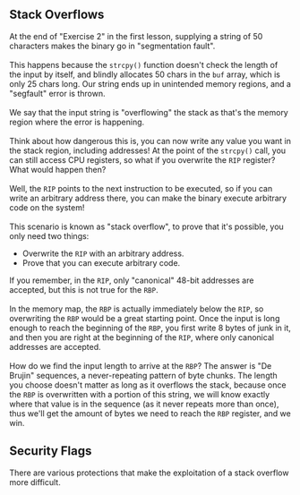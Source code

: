 ## Stack Overflows

At the end of "Exercise 2" in the first lesson, supplying a string of 50 characters makes the binary go in "segmentation fault".\
\
This happens because the `strcpy()` function doesn't check the length of the input by itself, and blindly allocates 50 chars in the `buf` array, which is only 25 chars long. Our string ends up in unintended memory regions, and a "segfault" error is thrown.\
\
We say that the input string is "overflowing" the stack as that's the memory region where the error is happening.\
\
Think about how dangerous this is, you can now write any value you want in the stack region, including addresses! At the point of the `strcpy()` call, you can still access CPU registers, so what if you overwrite the `RIP` register? What would happen then?\
\
Well, the `RIP` points to the next instruction to be executed, so if you can write an arbitrary address there, you can make the binary execute arbitrary code on the system!\
\
This scenario is known as "stack overflow", to prove that it's possible, you only need two things:
- Overwrite the `RIP` with an arbitrary address.
- Prove that you can execute arbitrary code.

If you remember, in the `RIP`, only "canonical" 48-bit addresses are accepted, but this is not true for the `RBP`.\
\
In the memory map, the `RBP` is actually immediately below the `RIP`, so overwriting the `RBP` would be a great starting point. Once the input is long enough to reach the beginning of the `RBP`, you first write 8 bytes of junk in it, and then you are right at the beginning of the `RIP`, where only canonical addresses are accepted.\
\
How do we find the input length to arrive at the `RBP`? The answer is "De Brujin" sequences, a never-repeating pattern of byte chunks. The length you choose doesn't matter as long as it overflows the stack, because once the `RBP` is overwritten with a portion of this string, we will know exactly where that value is in the sequence (as it never repeats more than once), thus we'll get the amount of bytes we need to reach the `RBP` register, and we win.

## Security Flags

There are various protections that make the exploitation of a stack overflow more difficult.
